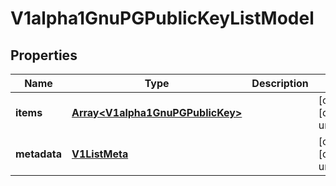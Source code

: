 # V1alpha1GnuPGPublicKeyListModel

## Properties

Name | Type | Description | Notes
------------ | ------------- | ------------- | -------------
**items** | [**Array&lt;V1alpha1GnuPGPublicKey&gt;**](V1alpha1GnuPGPublicKey.md) |  | [optional] [default to undefined]
**metadata** | [**V1ListMeta**](V1ListMeta.md) |  | [optional] [default to undefined]


